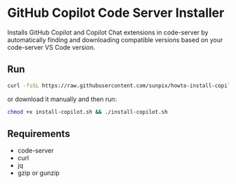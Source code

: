 # GitHub Copilot Code Server Installer

Installs GitHub Copilot and Copilot Chat extensions in code-server by automatically finding and downloading compatible versions based on your code-server VS Code version.

## Run

```bash
curl -fsSL https://raw.githubusercontent.com/sunpix/howto-install-copilot-in-code-server/refs/heads/main/install-copilot.sh | bash
```

or download it manually and then run:

```bash
chmod +x install-copilot.sh && ./install-copilot.sh
```

## Requirements

- code-server
- curl
- jq
- gzip or gunzip
